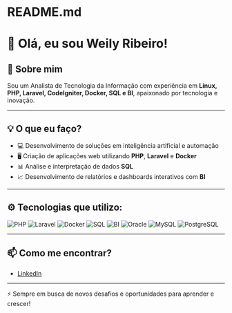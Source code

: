 # README.md
# 👋 Olá, eu sou Weily Ribeiro!

## 🚀 Sobre mim  
Sou um Analista de Tecnologia da Informação com experiência em **Linux, PHP, Laravel, CodeIgniter, Docker, SQL e BI**, apaixonado por tecnologia e inovação.

---

## 💡 O que eu faço?

- 💻 Desenvolvimento de soluções em inteligência artificial e automação  
- 🖥 Criação de aplicações web utilizando **PHP**, **Laravel** e **Docker**  
- 📊 Análise e interpretação de dados **SQL**  
- 📈 Desenvolvimento de relatórios e dashboards interativos com **BI**

---

## ⚙️ Tecnologias que utilizo:

![PHP](https://img.shields.io/badge/PHP-777BB4?style=for-the-badge&logo=php&logoColor=white)
![Laravel](https://img.shields.io/badge/Laravel-FF2D20?style=for-the-badge&logo=laravel&logoColor=white)
![Docker](https://img.shields.io/badge/Docker-2496ED?style=for-the-badge&logo=docker&logoColor=white)
![SQL](https://img.shields.io/badge/SQL-4479A1?style=for-the-badge&logo=postgresql&logoColor=white)
![BI](https://img.shields.io/badge/BI-0066CC?style=for-the-badge)
![Oracle](https://img.shields.io/badge/Oracle-F80000?style=for-the-badge&logo=oracle&logoColor=white)
![MySQL](https://img.shields.io/badge/MySQL-4479A1?style=for-the-badge&logo=mysql&logoColor=white)
![PostgreSQL](https://img.shields.io/badge/PostgreSQL-336791?style=for-the-badge&logo=postgresql&logoColor=white)

---

## 📫 Como me encontrar?

- [LinkedIn](https://www.linkedin.com/in/weily-ribeiro-188ab51b9/)

---

⚡ Sempre em busca de novos desafios e oportunidades para aprender e crescer!
